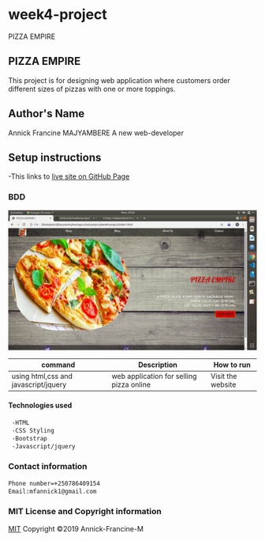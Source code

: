 # week4-project
 PIZZA EMPIRE
## PIZZA EMPIRE
 This project is for designing web application where customers order different sizes of pizzas with one or more toppings. 
 ## Author's Name
 Annick Francine MAJYAMBERE 
 A new web-developer
  ## Setup instructions
  
   -This links to [live site on GitHub Page](https://mfannick.github.io/week4-project)


  ### BDD
  <img src="images/pizzaempire.png">



  | command | Description | How to run |
  | --- | --- |-----|
  | using html,css and javascript/jquery  | web application for selling pizza online | Visit the website 
  
   
   
   #### Technologies used

     -HTML
     -CSS Styling
     -Bootstrap
     -Javascript/jquery
   
   ### Contact information
    
    Phone number=+250786409154
    Email:mfannick1@gmail.com

  ### MIT License and Copyright information
   
  [MIT](https://choosealicense.com/licenses/mit/)
  Copyright &copy;2019 Annick-Francine-M
  
